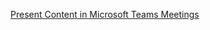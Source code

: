 [Present Content in Microsoft Teams Meetings](https://support.microsoft.com/en-us/office/present-content-in-microsoft-teams-meetings-fcc2bf59-aecd-4481-8f99-ce55dd836ce8)
